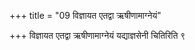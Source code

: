 +++
title = "09 विज्ञायत एतद्वा ऋषीणामाग्नेयं"

+++
विज्ञायत एतद्वा ऋषीणामाग्नेयं यद्याज्ञसेनी चितिरिति ९